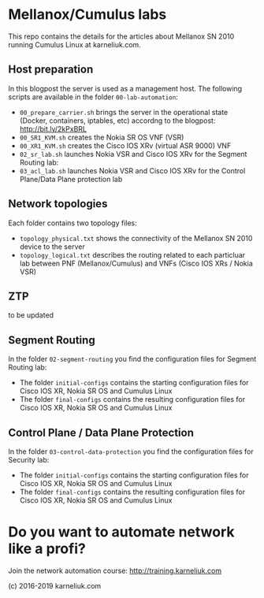 # Mellanox/Cumulus labs
This repo contains the details for the articles about Mellanox SN 2010 running Cumulus Linux at karneliuk.com.

## Host preparation
In this blogpost the server is used as a management host. The following scripts are available in the folder `00-lab-automation`:
- `00_prepare_carrier.sh` brings the server in the operational state (Docker, containers, iptables, etc) accordng to the blogpost: http://bit.ly/2kPxBRL
- `00_SR1_KVM.sh` creates the Nokia SR OS VNF (VSR)
- `00_XR1_KVM.sh` creates the Cisco IOS XRv (virtual ASR 9000) VNF
- `02_sr_lab.sh` launches Nokia VSR and Cisco IOS XRv for the Segment Routing lab:
- `03_acl_lab.sh` launches Nokia VSR and Cisco IOS XRv for the Control Plane/Data Plane protection lab

## Network topologies
Each folder contains two topology files:
- `topology_physical.txt` shows the connectivity of the Mellanox SN 2010 device to the server
- `topology_logical.txt` describes the routing related to each particluar lab between PNF (Mellanox/Cumulus) and VNFs (Cisco IOS XRs / Nokia VSR)

## ZTP
to be updated

## Segment Routing
In the folder `02-segment-routing` you find the configuration files for Segment Routing lab:
- The folder `initial-configs` contains the starting configuration files for Cisco IOS XR, Nokia SR OS and Cumulus Linux
- The folder `final-configs` contains the resulting configuration files for Cisco IOS XR, Nokia SR OS and Cumulus Linux

## Control Plane / Data Plane Protection
In the folder `03-control-data-protection` you find the configuration files for Security lab:
- The folder `initial-configs` contains the starting configuration files for Cisco IOS XR, Nokia SR OS and Cumulus Linux
- The folder `final-configs` contains the resulting configuration files for Cisco IOS XR, Nokia SR OS and Cumulus Linux

# Do you want to automate network like a profi?
Join the network automation course: http://training.karneliuk.com

(c) 2016-2019 karneliuk.com
